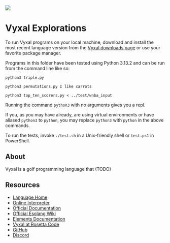 <img src="https://raw.githubusercontent.com/rtoal/polyglot/master/docs/resources/vyxal-logo-64.png">

# Vyxal Explorations

To run Vyxal programs on your local machine, download and install the most recent language version from the [Vyxal downloads page](https://www.python.org/downloads/) or use your favorite package manager.

Programs in this folder have been tested using Python 3.13.2 and can be run from the command line like so:

```
python3 triple.py
```

```
python3 permutations.py I like carrots
```

```
python3 top_ten_scorers.py < ../test/wnba_input
```

Running the command `python3` with no arguments gives you a repl.

If you, as you may have already, are using virtual environments or have aliased `python3` to `python`, you may replace `python3` with `python` in the above commands.

To run the tests, invoke `./test.sh` in a Unix-friendly shell or `test.ps1` in PowerShell.

## About

Vyxal is a golf programming language that (TODO)

## Resources

- [Language Home](https://vyxal.github.io/)
- [Online Interpreter](https://vyxal.github.io/latest.html#H4sIAAAAAAAACqtWSssvyk0sUbIy1lHKSE1MSS1SslJS0lFKzk9JhbDS8vNLYKJpOYnpxUpW0bE6Spl5BaUlUHZZalFxZn6ekpWSsZ65noFSLQAXTtVgVwAAAA)
- [Official Documentation](https://www.python.org/doc/)
- [Official Esolang Wiki](https://esolangs.org/wiki/Vyxal)
- [Elements Documentation](https://github.com/Vyxal/Vyxal/blob/version-3/documentation/table.md)
- [Vyxal at Rosetta Code](https://rosettacode.org/wiki/Category:Vyxal)
- [GitHub](https://github.com/Vyxal/Vyxal)
- [Discord](https://discord.gg/hER4Avd6fz)



